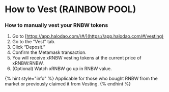 # How to Vest \(RAINBOW POOL\)

### How to manually vest your RNBW tokens

1. Go to [https://app.halodao.com/\#/](https://app.halodao.com/#/vesting)
2. Go to the “Vest” tab. 
3. Click “Deposit.”
4. Confirm the Metamask transaction.
5. You will receive xRNBW vesting tokens at the current price of xRNBW:RNBW.
6. \(Optional\) Watch xRNBW go up in RNBW value.

{% hint style="info" %}
Applicable for those who bought RNBW from the market or previously claimed it from Vesting.
{% endhint %}

### 


